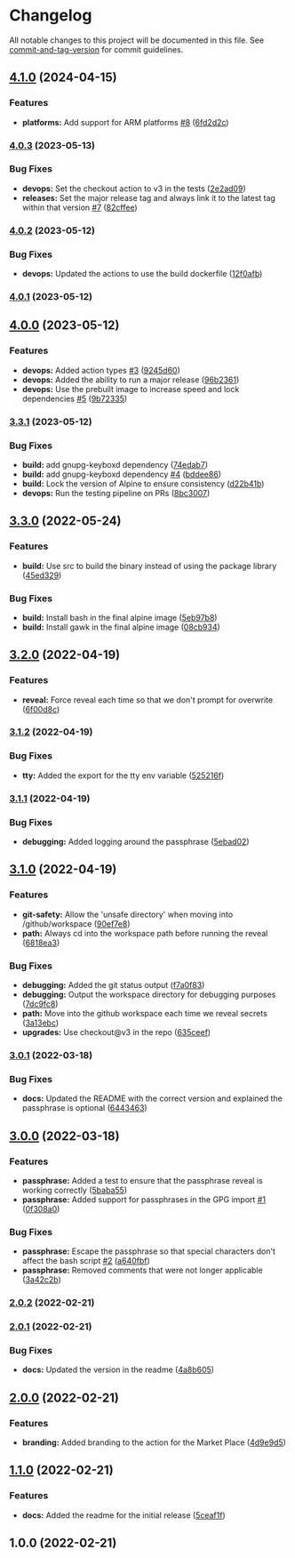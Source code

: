 # Changelog

All notable changes to this project will be documented in this file. See [commit-and-tag-version](https://github.com/absolute-version/commit-and-tag-version) for commit guidelines.

## [4.1.0](https://github.com/entrostat/git-secret-action/compare/v4.0.3...v4.1.0) (2024-04-15)


### Features

* **platforms:** Add support for ARM platforms [#8](https://github.com/entrostat/git-secret-action/issues/8) ([6fd2d2c](https://github.com/entrostat/git-secret-action/commit/6fd2d2c90df2e51bd2babd8bda94eadc2657767e))

### [4.0.3](https://github.com/entrostat/git-secret-action/compare/v4.0.2...v4.0.3) (2023-05-13)


### Bug Fixes

* **devops:** Set the checkout action to v3 in the tests ([2e2ad09](https://github.com/entrostat/git-secret-action/commit/2e2ad09ec4807fe34582533d5257855df9b67308))
* **releases:** Set the major release tag and always link it to the latest tag within that version [#7](https://github.com/entrostat/git-secret-action/issues/7) ([82cffee](https://github.com/entrostat/git-secret-action/commit/82cffeefdaa53783f3378fdc015f535eed22ffbc))

### [4.0.2](https://github.com/entrostat/git-secret-action/compare/v4.0.1...v4.0.2) (2023-05-12)


### Bug Fixes

* **devops:** Updated the actions to use the build dockerfile ([12f0afb](https://github.com/entrostat/git-secret-action/commit/12f0afb8beb371524f9c5e2f6b3ad25ced611d04))

### [4.0.1](https://github.com/entrostat/git-secret-action/compare/v4.0.0...v4.0.1) (2023-05-12)

## [4.0.0](https://github.com/entrostat/git-secret-action/compare/v3.3.1...v4.0.0) (2023-05-12)


### Features

* **devops:** Added action types [#3](https://github.com/entrostat/git-secret-action/issues/3) ([9245d60](https://github.com/entrostat/git-secret-action/commit/9245d60768858c05301508ab7bd6c1f95dbdb592))
* **devops:** Added the ability to run a major release ([96b2361](https://github.com/entrostat/git-secret-action/commit/96b23617127ccfc42d900530976e741891779d66))
* **devops:** Use the prebuilt image to increase speed and lock dependencies [#5](https://github.com/entrostat/git-secret-action/issues/5) ([9b72335](https://github.com/entrostat/git-secret-action/commit/9b72335a9722fae2effb76c3abd1564806334d3e))

### [3.3.1](https://github.com/entrostat/git-secret-action/compare/v3.3.0...v3.3.1) (2023-05-12)


### Bug Fixes

* **build:** add gnupg-keyboxd dependency ([74edab7](https://github.com/entrostat/git-secret-action/commit/74edab76cfd7a3bd9e47c359d96dff3134d1bccb))
* **build:** add gnupg-keyboxd dependency [#4](https://github.com/entrostat/git-secret-action/issues/4) ([bddee86](https://github.com/entrostat/git-secret-action/commit/bddee8687514a9e96edd36437ce9e02e9999d702))
* **build:** Lock the version of Alpine to ensure consistency ([d22b41b](https://github.com/entrostat/git-secret-action/commit/d22b41b9e6f43d3ae281f1825e37e995b81f85b2))
* **devops:** Run the testing pipeline on PRs ([8bc3007](https://github.com/entrostat/git-secret-action/commit/8bc3007e247f371ef8e0e0d9940809f96080985c))

## [3.3.0](https://github.com/entrostat/git-secret-action/compare/v3.2.0...v3.3.0) (2022-05-24)


### Features

* **build:** Use src to build the binary instead of using the package library ([45ed329](https://github.com/entrostat/git-secret-action/commit/45ed32917d35b2bf7057e885a57f65867efcb7ac))


### Bug Fixes

* **build:** Install bash in the final alpine image ([5eb97b8](https://github.com/entrostat/git-secret-action/commit/5eb97b8d7977601352edfac25c1b268cc6ce0a84))
* **build:** Install gawk in the final alpine image ([08cb934](https://github.com/entrostat/git-secret-action/commit/08cb93407cc6863a58c48290bb7b43912ca363de))

## [3.2.0](https://github.com/entrostat/git-secret-action/compare/v3.1.2...v3.2.0) (2022-04-19)


### Features

* **reveal:** Force reveal each time so that we don't prompt for overwrite ([6f00d8c](https://github.com/entrostat/git-secret-action/commit/6f00d8c4189e0f50f5459fd4953de61d4bf2a181))

### [3.1.2](https://github.com/entrostat/git-secret-action/compare/v3.1.1...v3.1.2) (2022-04-19)


### Bug Fixes

* **tty:** Added the export for the tty env variable ([525216f](https://github.com/entrostat/git-secret-action/commit/525216f6194ec2969cf08dfaacdb66e9a9907a45))

### [3.1.1](https://github.com/entrostat/git-secret-action/compare/v3.1.0...v3.1.1) (2022-04-19)


### Bug Fixes

* **debugging:** Added logging around the passphrase ([5ebad02](https://github.com/entrostat/git-secret-action/commit/5ebad0247a40bcf2e3d8394f37c1d78828e07796))

## [3.1.0](https://github.com/entrostat/git-secret-action/compare/v3.0.1...v3.1.0) (2022-04-19)


### Features

* **git-safety:** Allow the 'unsafe directory' when moving into /github/workspace ([90ef7e8](https://github.com/entrostat/git-secret-action/commit/90ef7e8ebb350a2e3ab72383c75bb66ddc5c99c3))
* **path:** Always cd into the workspace path before running the reveal ([6818ea3](https://github.com/entrostat/git-secret-action/commit/6818ea3b3a68b968e477cb0358bb1ddaeb0ae0f3))


### Bug Fixes

* **debugging:** Added the git status output ([f7a0f83](https://github.com/entrostat/git-secret-action/commit/f7a0f839739bcfade30de3db74d65500bb06cd6c))
* **debugging:** Output the workspace directory for debugging purposes ([7dc9fc8](https://github.com/entrostat/git-secret-action/commit/7dc9fc8b9739b198b48bb1d573ce13c572c64677))
* **path:** Move into the github workspace each time we reveal secrets ([3a13ebc](https://github.com/entrostat/git-secret-action/commit/3a13ebc7d2949ba590f4bcb9a6038b106ca5da8d))
* **upgrades:** Use checkout@v3 in the repo ([635ceef](https://github.com/entrostat/git-secret-action/commit/635ceef504281a7f62d1f61600fa967b62acb8d6))

### [3.0.1](https://github.com/entrostat/git-secret-action/compare/v3.0.0...v3.0.1) (2022-03-18)


### Bug Fixes

* **docs:** Updated the README with the correct version and explained the passphrase is optional ([6443463](https://github.com/entrostat/git-secret-action/commit/64434630457d1779d894331b575ee396711309b3))

## [3.0.0](https://github.com/entrostat/git-secret-action/compare/v2.0.2...v3.0.0) (2022-03-18)


### Features

* **passphrase:** Added a test to ensure that the passphrase reveal is working correctly ([5baba55](https://github.com/entrostat/git-secret-action/commit/5baba55d46632c4d1ee2dad136d1b1e896a5c1e7))
* **passphrase:** Added support for passphrases in the GPG import [#1](https://github.com/entrostat/git-secret-action/issues/1) ([0f308a0](https://github.com/entrostat/git-secret-action/commit/0f308a0afb1d53a78b14c9fdb0a3f4803d57095b))


### Bug Fixes

* **passphrase:** Escape the passphrase so that special characters don't affect the bash script [#2](https://github.com/entrostat/git-secret-action/issues/2) ([a640fbf](https://github.com/entrostat/git-secret-action/commit/a640fbf2a4100db075ab71545fc6130185e072e2))
* **passphrase:** Removed comments that were not longer applicable ([3a42c2b](https://github.com/entrostat/git-secret-action/commit/3a42c2b81449810ef01b042eac967440bd56002c))

### [2.0.2](https://github.com/entrostat/git-secret-action/compare/v2.0.1...v2.0.2) (2022-02-21)

### [2.0.1](https://github.com/entrostat/git-secret-action/compare/v2.0.0...v2.0.1) (2022-02-21)


### Bug Fixes

* **docs:** Updated the version in the readme ([4a8b605](https://github.com/entrostat/git-secret-action/commit/4a8b6059eaef3ebb5cddad2ad83345dc0a10b838))

## [2.0.0](https://github.com/entrostat/git-secret-action/compare/v1.1.0...v2.0.0) (2022-02-21)


### Features

* **branding:** Added branding to the action for the Market Place ([4d9e9d5](https://github.com/entrostat/git-secret-action/commit/4d9e9d56a26e6f030e8f0453dd6495340447695e))

## [1.1.0](https://github.com/entrostat/git-secret-action/compare/v1.0.0...v1.1.0) (2022-02-21)


### Features

* **docs:** Added the readme for the initial release ([5ceaf1f](https://github.com/entrostat/git-secret-action/commit/5ceaf1fd58cac36c2d9c6038228df38d40527d5b))

## 1.0.0 (2022-02-21)

